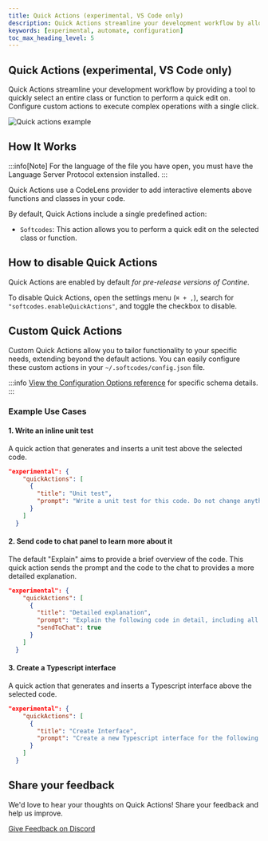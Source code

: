 ```yaml
---
title: Quick Actions (experimental, VS Code only)
description: Quick Actions streamline your development workflow by allowing quick edits on selected classes or functions
keywords: [experimental, automate, configuration]
toc_max_heading_level: 5
---
```


## Quick Actions (experimental, VS Code only)

Quick Actions streamline your development workflow by providing a tool to quickly select an entire class or function to perform a quick edit on. Configure custom actions to execute complex operations with a single click.

![Quick actions example](/img/quick-actions-demo.gif)

## How It Works

:::info[Note]
For the language of the file you have open, you must have the Language Server Protocol extension installed.
:::

Quick Actions use a CodeLens provider to add interactive elements above functions and classes in your code.

By default, Quick Actions include a single predefined action:

- `Softcodes`: This action allows you to perform a quick edit on the selected class or function.

## How to disable Quick Actions

Quick Actions are enabled by default _for pre-release versions of Contine_.

To disable Quick Actions, open the settings menu (`⌘ + ,`), search for `"softcodes.enableQuickActions"`, and toggle the checkbox to disable.

## Custom Quick Actions

Custom Quick Actions allow you to tailor functionality to your specific needs, extending beyond the default actions. You can easily configure these custom actions in your `~/.softcodes/config.json` file.

:::info
[View the Configuration Options reference](../reference/config) for specific schema details.
:::

### Example Use Cases

#### 1. Write an inline unit test

A quick action that generates and inserts a unit test above the selected code.

```json title=~/.softcodes/config.json
"experimental": {
    "quickActions": [
      {
        "title": "Unit test",
        "prompt": "Write a unit test for this code. Do not change anything about the code itself.",
      }
    ]
  }
```

#### 2. Send code to chat panel to learn more about it

The default "Explain" aims to provide a brief overview of the code. This quick action sends the prompt and the code to the chat to provides a more detailed explanation.

```json title=~/.softcodes/config.json
"experimental": {
    "quickActions": [
      {
        "title": "Detailed explanation",
        "prompt": "Explain the following code in detail, including all methods and properties.",
        "sendToChat": true
      }
    ]
  }
```

#### 3. Create a Typescript interface

A quick action that generates and inserts a Typescript interface above the selected code.

```json title=~/.softcodes/config.json
"experimental": {
    "quickActions": [
      {
        "title": "Create Interface",
        "prompt": "Create a new Typescript interface for the following code.",
      }
    ]
  }
```

## Share your feedback

We'd love to hear your thoughts on Quick Actions! Share your feedback and help us improve.

<!-- Discord Feedback channel -->

<a href="https://discord.com/channels/1108621136150929458/1156679146932535376" className="button button--primary">Give Feedback on Discord</a>
